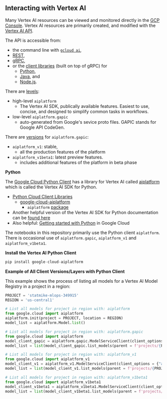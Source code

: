 ## Interacting with Vertex AI
Many Vertex AI resources can be viewed and monitored directly in the [GCP Console](https://console.cloud.google.com/vertex-ai).  Vertex AI resources are primarily created, and modified with the [Vertex AI API](https://cloud.google.com/vertex-ai/docs/reference).  

The API is accessible from:
- the command line with [`gcloud ai`](https://cloud.google.com/sdk/gcloud/reference/ai), 
- [REST](https://cloud.google.com/vertex-ai/docs/reference/rest),
- [gRPC](https://cloud.google.com/vertex-ai/docs/reference/rpc), 
- or the [client libraries](https://cloud.google.com/vertex-ai/docs/start/client-libraries) (built on top of gRPC) for
    - [Python](https://cloud.google.com/python/docs/reference/aiplatform/latest), 
    - [Java](https://cloud.google.com/java/docs/reference/google-cloud-aiplatform/latest/overview), and 
    - [Node.js](https://cloud.google.com/nodejs/docs/reference/aiplatform/latest).  

There are [levels](https://cloud.google.com/vertex-ai/docs/start/client-libraries#client_libraries):
- high-level `aiplatform`
    - The Vertex AI SDK, publically available features. Easiest to use, concise, and designed to simplify common tasks in workflows.
- low-level `aiplatform.gapic`
    - auto-generated from Google's sevice proto files.  GAPIC stands for Google API CodeGen.

There are [versions](https://cloud.google.com/vertex-ai/docs/reference#versions) for `aiplatform.gapic`: 
- `aiplatform_v1`: stable,
    - all the production features of the platform
- `aiplatform_v1beta1`: latest preview features.
    - includes additional features of the platform in beta phase

**Python**

The [Google Cloud Python Client](https://github.com/googleapis/google-cloud-python) has a library for Vertex AI called [aiplatform](https://github.com/googleapis/python-aiplatform) which is called the Vertex AI SDK for Python.
- [Python Cloud Client Libraries](https://cloud.google.com/python/docs/reference/aiplatform/latest)
    - [google-cloud-aiplatform](https://cloud.google.com/python/docs/reference/aiplatform/latest)
        - `aiplatform` [package](https://cloud.google.com/python/docs/reference/aiplatform/latest/google.cloud.aiplatform)
- Another helpful version of the Vertex AI SDK for Python documentation can be [found here](https://googleapis.dev/python/aiplatform/latest/index.html#)
- Also helpful: [Getting started with Python](https://cloud.google.com/python/docs/getting-started) in Google Cloud


The notebooks in this repository primarily use the Python client `aiplatform`.  There is occasional use of `aiplatform.gapic`,  `aiplatform_v1` and `aiplatform_v1beta1`.

**Install the Vertex AI Python Client**
```python
pip install google-cloud-aiplatform
```

**Example of All Client Versions/Layers with Python Client**

This example shows the process of listing all models for a Vertex AI Model Registry in a project in a region:
```python
PROJECT = 'statmike-mlops-349915'
REGION = 'us-central1'

# List all models for project in region with: aiplatform
from google.cloud import aiplatform
aiplatform.init(project = PROJECT, location = REGION)
model_list = aiplatform.Model.list()

# List all models for project in region with: aiplatform.gapic
from google.cloud import aiplatform
model_client_gapic = aiplatform.gapic.ModelServiceClient(client_options = {"api_endpoint": f"{REGION}-aiplatform.googleapis.com"})
model_list = list(model_client_gapic.list_models(parent = f'projects/{PROJECT}/locations/{REGION}'))

# List all models for project in region with: aiplatform_v1
from google.cloud import aiplatform_v1
model_client_v1 = aiplatform_v1.ModelServiceClient(client_options = {"api_endpoint": f"{REGION}-aiplatform.googleapis.com"})
model_list = list(model_client_v1.list_models(parent = f'projects/{PROJECT}/locations/{REGION}'))

# List all models for project in region with: aiplatform_v1beta1
from google.cloud import aiplatform_v1beta1
model_client_v1beta1 = aiplatform_v1beta1.ModelServiceClient(client_options = {"api_endpoint": f"{REGION}-aiplatform.googleapis.com"})
model_list = list(model_client_v1beta1.list_models(parent = f'projects/{PROJECT}/locations/{REGION}'))
```